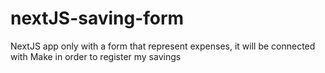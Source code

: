 # nextJS-saving-form
NextJS app only with a form that represent expenses, it will be connected with Make in order to register my savings

